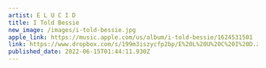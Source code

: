 ```yaml
---
artist: E L U C I D
title: I Told Bessie
new_image: /images/i-told-bessie.jpg
apple_link: https://music.apple.com/us/album/i-told-bessie/1624531501
link: https://www.dropbox.com/s/199m3iszycfp2bp/E%20L%20U%20C%20I%20D.zip?dl=1
published_date: 2022-06-15T01:44:11.930Z
---
```

